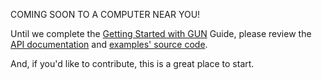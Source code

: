 COMING SOON TO A COMPUTER NEAR YOU!

Until we complete the [Getting Started with GUN](getting-started-(v0.3.x)) Guide, please review the [API documentation](API-(v0.2.x)) and [examples' source code](../gun/blob/master/examples).

And, if you'd like to contribute, this is a great place to start.